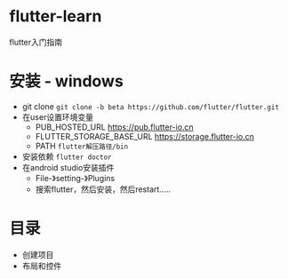 # flutter-learn
flutter入门指南

# 安装 - windows
* git clone `git clone -b beta https://github.com/flutter/flutter.git`
* 在user设置环境变量
  * PUB_HOSTED_URL https://pub.flutter-io.cn
  * FLUTTER_STORAGE_BASE_URL https://storage.flutter-io.cn
  * PATH `flutter解压路径/bin`
* 安装依赖 `flutter doctor`
* 在android studio安装插件
  * File-》setting-》Plugins
  * 搜索flutter，然后安装，然后restart.....

# 目录
* 创建项目
* 布局和控件
